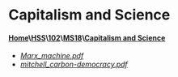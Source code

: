# Capitalism and Science
#### [Home](..\..\..\..)\\[HSS](..\..\..)\\[102](..\..)\\[MS18](..)\\[Capitalism and Science]()
- [_Marx_machine.pdf_](Marx_machine.pdf)
- [_mitchell_carbon-democracy.pdf_](mitchell_carbon-democracy.pdf)
